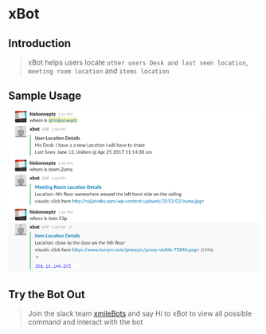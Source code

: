 # xBot

## Introduction

> xBot helps users locate `other users Desk and last seen location`, `meeting room location` and  `items location`

## Sample Usage
![	](./resources/sample.png)


## Try the Bot Out

> Join the slack team [xmileBots](https://xmilebots.slack.com/) and say Hi to xBot to view all possible command and interact with the bot
